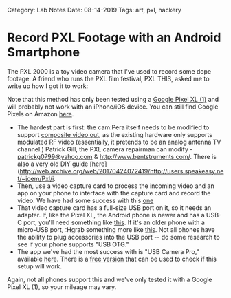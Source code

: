 Category: Lab Notes
Date: 08-14-2019
Tags: art, pxl, hackery

# Record PXL Footage with an Android Smartphone

The PXL 2000 is a toy video camera that I've used to record some dope footage. A friend who runs the PXL film festival, PXL THIS, asked me to write up how I got it to work:

Note that this method has only been tested using a [Google Pixel XL (1)](https://en.wikipedia.org/wiki/Pixel_(smartphone)) and will probably not work with an iPhone/iOS device. You can still find Google Pixels on Amazon [here](https://www.amazon.com/google-pixel-xl/s?k=google+pixel+xl).

- The hardest part is first: the cam:Pera itself needs to be modified to support [composite video out](https://en.wikipedia.org/wiki/Composite_video), as the existing hardware only supports modulated RF video (essentially, it pretends to be an analog antenna TV channel.) Patrick Gill, the PXL camera repairman can modify - patrickg0799@yahoo.com & http://www.bentstruments.com/. There is also a very old DIY guide [here](http://web.archive.org/web/20170424072419/http://users.speakeasy.net/~joem/Pxl/i.
- Then, use a video capture card to process the incoming video and an app on your phone to interface with the capture card and record the video. We have had some success with this [one](https://www.amazon.com/dp/B0126O0RDC/ref=cm_sw_r_cp_apa_i_3jOeCbW4EMBQ)
- That video capture card has a full-size USB port on it, so it needs an adapter. If, like the Pixel XL, the Android phone is newer and has a USB-C port, you'll need something like [this](https://www.amazon.com/Anker-Adapter-Converts-Technology-Compatible/dp/B01COOQIKU/). If it's an older phone with a micro-USB port, :Hgrab something more like [this](https://www.amazon.com/UGREEN-Adapter-Samsung-Controller-Smartphone/dp/B00LN3LQKQ/). Not all phones have the ability to plug accessories into the USB port -- do some research to see if your phone supports "USB OTG."
- The app we've had the most success with is "USB Camera Pro," available [here](https://play.google.com/store/apps/details?id=com.shenyaocn.android.usbcamerapro). There is a [free version](https://play.google.com/store/apps/details?id=com.shenyaocn.android.usbcamera) that can be used to check if this setup will work. 
 
Again, not all phones support this and we've only tested it with a Google Pixel XL (1), so your mileage may vary.
